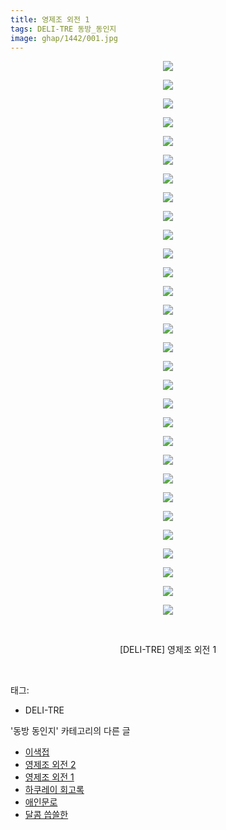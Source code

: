 ```yaml
---
title: 영제조 외전 1
tags: DELI-TRE 동방_동인지
image: ghap/1442/001.jpg
---
```

<div class="article">
<p style="text-align: center; clear: none; float: none;"><img src="{{ site.nasurl }}/ghap/1442/001.jpg"/></p>
<p style="text-align: center; clear: none; float: none;"><img src="{{ site.nasurl }}/ghap/1442/002.jpg"/></p>
<p style="text-align: center; clear: none; float: none;"><img src="{{ site.nasurl }}/ghap/1442/003.jpg"/></p>
<p style="text-align: center; clear: none; float: none;"><img src="{{ site.nasurl }}/ghap/1442/004.jpg"/></p>
<p style="text-align: center; clear: none; float: none;"><img src="{{ site.nasurl }}/ghap/1442/005.jpg"/></p>
<p style="text-align: center; clear: none; float: none;"><img src="{{ site.nasurl }}/ghap/1442/006.jpg"/></p>
<p style="text-align: center; clear: none; float: none;"><img src="{{ site.nasurl }}/ghap/1442/007.jpg"/></p>
<p style="text-align: center; clear: none; float: none;"><img src="{{ site.nasurl }}/ghap/1442/008.jpg"/></p>
<p style="text-align: center; clear: none; float: none;"><img src="{{ site.nasurl }}/ghap/1442/009.jpg"/></p>
<p style="text-align: center; clear: none; float: none;"><img src="{{ site.nasurl }}/ghap/1442/010.jpg"/></p>
<p style="text-align: center; clear: none; float: none;"><img src="{{ site.nasurl }}/ghap/1442/011.jpg"/></p>
<p style="text-align: center; clear: none; float: none;"><img src="{{ site.nasurl }}/ghap/1442/012.jpg"/></p>
<p style="text-align: center; clear: none; float: none;"><img src="{{ site.nasurl }}/ghap/1442/013.jpg"/></p>
<p style="text-align: center; clear: none; float: none;"><img src="{{ site.nasurl }}/ghap/1442/014.jpg"/></p>
<p style="text-align: center; clear: none; float: none;"><img src="{{ site.nasurl }}/ghap/1442/015.jpg"/></p>
<p style="text-align: center; clear: none; float: none;"><img src="{{ site.nasurl }}/ghap/1442/016.jpg"/></p>
<p style="text-align: center; clear: none; float: none;"><img src="{{ site.nasurl }}/ghap/1442/017.jpg"/></p>
<p style="text-align: center; clear: none; float: none;"><img src="{{ site.nasurl }}/ghap/1442/018.jpg"/></p>
<p style="text-align: center; clear: none; float: none;"><img src="{{ site.nasurl }}/ghap/1442/019.jpg"/></p>
<p style="text-align: center; clear: none; float: none;"><img src="{{ site.nasurl }}/ghap/1442/020.jpg"/></p>
<p style="text-align: center; clear: none; float: none;"><img src="{{ site.nasurl }}/ghap/1442/021.jpg"/></p>
<p style="text-align: center; clear: none; float: none;"><img src="{{ site.nasurl }}/ghap/1442/022.jpg"/></p>
<p style="text-align: center; clear: none; float: none;"><img src="{{ site.nasurl }}/ghap/1442/023.jpg"/></p>
<p style="text-align: center; clear: none; float: none;"><img src="{{ site.nasurl }}/ghap/1442/024.jpg"/></p>
<p style="text-align: center; clear: none; float: none;"><img src="{{ site.nasurl }}/ghap/1442/025.jpg"/></p>
<p style="text-align: center; clear: none; float: none;"><img src="{{ site.nasurl }}/ghap/1442/026.jpg"/></p>
<p style="text-align: center; clear: none; float: none;"><img src="{{ site.nasurl }}/ghap/1442/027.jpg"/></p>
<p style="text-align: center; clear: none; float: none;"><img src="{{ site.nasurl }}/ghap/1442/028.jpg"/></p>
<p style="text-align: center; clear: none; float: none;"><img src="{{ site.nasurl }}/ghap/1442/029.jpg"/></p>
<p style="text-align: center; clear: none; float: none;"><img src="{{ site.nasurl }}/ghap/1442/030.jpg"/></p>
<p style="text-align: center; clear: none; float: none;"><br/></p>
<p style="text-align: center; clear: none; float: none;">[DELI-TRE] 영제조 외전 1</p>
<p><br/></p>
</div><div class="tagTrail">
<p>태그: </p>
<ul>
<li>DELI-TRE</li>
</ul>
</div><div class="another">
<p>'동방 동인지' 카테고리의 다른 글</p>
<ul>
<li><a href="/2016-08-09-ghap_1444">이색접</a></li>
<li><a href="/2016-08-09-ghap_1443">영제조 외전 2</a></li>
<li><a href="/2016-08-09-ghap_1442">영제조 외전 1</a></li>
<li><a href="/2016-08-09-ghap_1441">하쿠레이 회고록</a></li>
<li><a href="/2016-08-09-ghap_1438">애인문로</a></li>
<li><a href="/2016-08-09-ghap_1437">달콤 씁쓸한</a></li>
</ul>
</div><div class="cb_module cb_fluid">
<div class="cb_wrt cb_profile">
</div><!-- commentList close -->
</div>